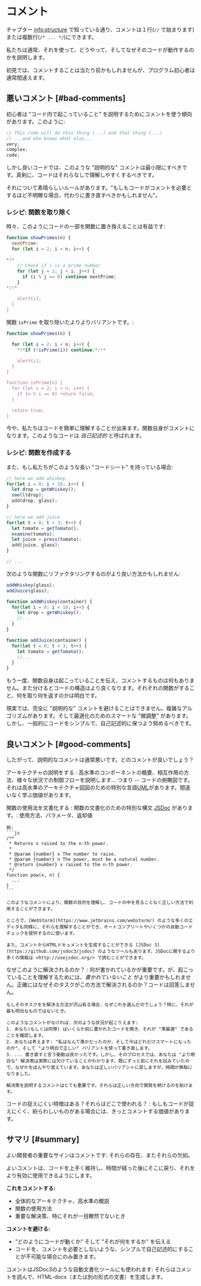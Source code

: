 # コメント

チャプター <info:structure> で知っている通り、コメントは１行(`//` で始まります)または複数行(`/* ... */`)にできます。

私たちは通常、それを使って、どうやって、そしてなぜそのコードが動作するのかを説明します。

初見では、コメントすることは当たり前かもしれませんが、プログラム初心者は通常間違えます。

## 悪いコメント [#bad-comments]

初心者は "コード内で起こっていること" を説明するためにコメントを使う傾向があります。このように:

```js
// This code will do this thing (...) and that thing (...)
// ...and who knows what else...
very;
complex;
code;
```

しかし良いコードでは、このような "説明的な" コメントは最小限にすべきです。真剣に、コードはそれらなしで理解しやすくするべきです。

それについて素晴らしいルールがあります。"もしもコードがコメントを必要とするほど不明瞭な場合、代わりに書き直すべきかもしれません"。

### レシピ: 関数を取り除く

時々、このようにコードの一部を関数に置き換えることは有益です:

```js
function showPrimes(n) {
  nextPrime:
  for (let i = 2; i < n; i++) {

*!*
    // check if i is a prime number
    for (let j = 2; j < i; j++) {
      if (i % j == 0) continue nextPrime;
    }
*/!*

    alert(i);
  }
}
```

関数 `isPrime` を取り除いたよりよりバリアントです。:


```js
function showPrimes(n) {

  for (let i = 2; i < n; i++) {
    *!*if (!isPrime(i)) continue;*/!*

    alert(i);  
  }
}

function isPrime(n) {
  for (let i = 2; i < n; i++) {
    if (n % i == 0) return false;
  }

  return true;
}
```

今や、私たちはコードを簡単に理解することが出来ます。関数自身がコメントになります。このようなコードは *自己記述的* と呼ばれます。

### レシピ: 関数を作成する

また、もし私たちがこのような長い "コードシート" を持っている場合:

```js
// here we add whiskey
for(let i = 0; i < 10; i++) {
  let drop = getWhiskey();
  smell(drop);
  add(drop, glass);
}

// here we add juice
for(let t = 0; t < 3; t++) {
  let tomato = getTomato();
  examine(tomato);
  let juice = press(tomato);
  add(juice, glass);
}

// ...
```

次のような関数にリファクタリングするのがより良い方法かもしれません:

```js
addWhiskey(glass);
addJuice(glass);

function addWhiskey(container) {
  for(let i = 0; i < 10; i++) {
    let drop = getWhiskey();
    //...
  }
}

function addJuice(container) {
  for(let t = 0; t < 3; t++) {
    let tomato = getTomato();
    //...
  }
}
```

もう一度、関数自身は起こっていることを伝え、コメントするものは何もありません。また分けるとコードの構造はより良くなります。それぞれの関数がすること、何を取り何を返すのかは明白です。

現実では、完全に "説明的な" コメントを避けることはできません。複雑なアルゴリズムがあります。そして最適化のためのスマートな "微調整" があります。しかし、一般的にコードをシンプルで、自己記述的に保つよう努めるべきです。

## 良いコメント [#good-comments]

したがって、説明的なコメントは通常悪いです。どのコメントが良いでしょう？

アーキテクチャの説明をする
: 高水準のコンポーネントの概要、相互作用の方法、様々な状況での制御フローを説明します... つまり -- コードの俯瞰図です。それは高水準のアーキテクチャ図図のための特別な言語[UML](http://wikipedia.org/wiki/Unified_Modeling_Language)があります。間違いなく学ぶ価値があります。

関数の使用法を文書化する
: 関数の文書化のための特別な構文 [JSDoc](http://en.wikipedia.org/wiki/JSDoc) があります。: 使用方法、パラメータ、返却値

    例:
    ```js
    /**
     * Returns x raised to the n-th power.
     *
     * @param {number} x The number to raise.
     * @param {number} n The power, must be a natural number.
     * @return {number} x raised to the n-th power.
     */
    function pow(x, n) {
      ...
    }
    ```

    このようなコメントにより、関数の目的を理解し、コードの中を見ることなく正しい方法で利用することができます。

    ところで、[WebStorm](https://www.jetbrains.com/webstorm/) のような多くのエディタも同様に、それらを理解することができ、オートコンプリートやいくつかの自動コードチェックを提供するのに使います。

    また、コメントからHTMLドキュメントを生成することができる [JSDoc 3](https://github.com/jsdoc3/jsdoc) のようなツールもあります。JSDocに関するより多くの情報は <http://usejsdoc.org/> で読むことができます。

なぜこのように解決されるのか？
: 何が書かれているかが重要です。が、起こっていることを理解するためには、*書かれていないこと* がより重要かもしれません。正確にはなぜそのタスクがこの方法で解決されるのか？コードは回答しません。

    もしそのタスクをを解決る方法が沢山有る場合、なぜこれを選んだのでしょう？特に、それが最も明白なものではないとき。

    このようなコメントがなければ、次のような状況が起こりえます:
    1. あなた(もしくは同僚) はいくらか前に書かれたコードを開き、それが "準最適" であることを確認します。
    2. あなたは考えます: "私はなんて愚かだったのか、そして今はどれだけスマートになったのか"、そして "より明白で正しい" バリアントを使って書き直します。
    3. ... 書き直すと言う衝動は良かったです。しかし、そのプロセスでは、あなたは "より明白な" 解決策は実際には欠けていることがわかります。既にずっと前にそれを試みていたので、なぜかをぼんやり覚えています。あなたは正しいバリアントに戻しますが、時間が無駄になりました。

    解決策を説明するコメントはとても重要です。それらは正しい方向で開発を続けるのを助けます。

コードの捉えにくい特徴はある？それらはどこで使われる？
: もしもコードが捉えにくく、紛らわしいものがある場合には、きっとコメントする価値があります。

## サマリ [#summary]

よい開発者の重要なサインはコメントです: それらの存在、またそれらの欠如。

よいコメントは、コードを上手く維持し、時間が経った後にそこに戻り、それをより有効に使用できるようにします。

**これをコメントする:**

- 全体的なアーキテクチャ、高水準の概説
- 関数の使用方法
- 重要な解決策、特にそれが一目瞭然でないとき

**コメントを避ける:**

- "どのようにコードが動くか" そして "それが何をするか" を伝える
- コードを、コメントを必要としないような、シンプルで自己記述的にすることが不可能な場合にのみ置きます。

コメントはJSDoc3のような自動文書化ツールにも使われます: それらはコメントを読んで、HTML-docs（または別の形式の文書）を生成します。
